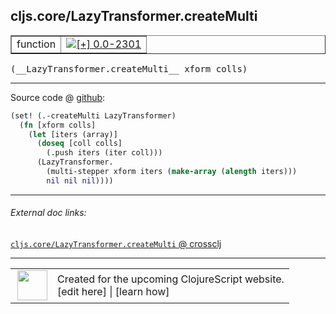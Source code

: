 ## cljs.core/LazyTransformer.createMulti



 <table border="1">
<tr>
<td>function</td>
<td><a href="https://github.com/cljsinfo/cljs-api-docs/tree/0.0-2301"><img valign="middle" alt="[+] 0.0-2301" title="Added in 0.0-2301" src="https://img.shields.io/badge/+-0.0--2301-lightgrey.svg"></a> </td>
</tr>
</table>


 <samp>
(__LazyTransformer.createMulti__ xform colls)<br>
</samp>

---







Source code @ [github](https://github.com/clojure/clojurescript/blob/r2758/src/cljs/cljs/core.cljs#L3264-L3271):

```clj
(set! (.-createMulti LazyTransformer)
  (fn [xform colls]
    (let [iters (array)]
      (doseq [coll colls]
        (.push iters (iter coll)))
      (LazyTransformer.
        (multi-stepper xform iters (make-array (alength iters)))
        nil nil nil))))
```

<!--
Repo - tag - source tree - lines:

 <pre>
clojurescript @ r2758
└── src
    └── cljs
        └── cljs
            └── <ins>[core.cljs:3264-3271](https://github.com/clojure/clojurescript/blob/r2758/src/cljs/cljs/core.cljs#L3264-L3271)</ins>
</pre>

-->

---



###### External doc links:

[`cljs.core/LazyTransformer.createMulti` @ crossclj](http://crossclj.info/fun/cljs.core.cljs/LazyTransformer.createMulti.html)<br>

---

 <table>
<tr><td>
<img valign="middle" align="right" width="48px" src="http://i.imgur.com/Hi20huC.png">
</td><td>
Created for the upcoming ClojureScript website.<br>
[edit here] | [learn how]
</td></tr></table>

[edit here]:https://github.com/cljsinfo/cljs-api-docs/blob/master/cljsdoc/cljs.core_LazyTransformerDOTcreateMulti.cljsdoc
[learn how]:https://github.com/cljsinfo/cljs-api-docs/wiki/cljsdoc-files

<!--

This information was too distracting to show to readers, but I'll leave it
commented here since it is helpful to:

- pretty-print the data used to generate this document
- and show how to retrieve that data



The API data for this symbol:

```clj
{:ns "cljs.core",
 :name "LazyTransformer.createMulti",
 :signature ["[xform colls]"],
 :history [["+" "0.0-2301"]],
 :parent-type "LazyTransformer",
 :type "function",
 :full-name-encode "cljs.core_LazyTransformerDOTcreateMulti",
 :source {:code "(set! (.-createMulti LazyTransformer)\n  (fn [xform colls]\n    (let [iters (array)]\n      (doseq [coll colls]\n        (.push iters (iter coll)))\n      (LazyTransformer.\n        (multi-stepper xform iters (make-array (alength iters)))\n        nil nil nil))))",
          :title "Source code",
          :repo "clojurescript",
          :tag "r2758",
          :filename "src/cljs/cljs/core.cljs",
          :lines [3264 3271]},
 :full-name "cljs.core/LazyTransformer.createMulti"}

```

Retrieve the API data for this symbol:

```clj
;; from Clojure REPL
(require '[clojure.edn :as edn])
(-> (slurp "https://raw.githubusercontent.com/cljsinfo/cljs-api-docs/catalog/cljs-api.edn")
    (edn/read-string)
    (get-in [:symbols "cljs.core/LazyTransformer.createMulti"]))
```

-->
